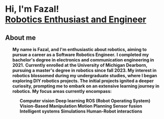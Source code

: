<h1>Hi, I'm Fazal! <br/><a href="https://www.linkedin.com/in/fazal-rahaman-pasha-mohammed-600775181/">Robotics Enthusiast and Engineer</a></h1>

<h2> <strong>About me</strong> </h2>
<ul>
  <b>My name is Fazal, and I'm enthusiastic about robotics, aiming to pursue a career as a Software Robotics Engineer.</b>
  <b>I completed my bachelor's degree in electronics and communication engineering in 2021.</b>
  <b>Currently enrolled at the University of Michigan Dearborn, pursuing a master's degree in robotics since fall 2023.</li>
  <b>My interest in robotics blossomed during my undergraduate studies, where I began exploring DIY robotics projects.</li>
  <b>The initial projects ignited a deeper curiosity, prompting me to embark on an extensive learning journey in robotics.</li>
  <b>My focus areas currently encompass:
    <ul>
      <b>Computer vision</b>
      <b>Deep learning</b>
      <b>ROS (Robot Operating System)</b>
      <b>Vision-Based Manipulation</b>
      <b>Motion Planning</b>
      <b>Sensor fusion</b>
      <b>Intelligent systems</b>
      <b>Simulations</b>
      <b>Human-Robot interactions</b>
    </ul>
  </li>
</ul>
